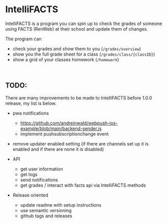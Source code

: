# IntelliFACTS
IntelliFACTS is a program you can spin up to check the grades of someone using FACTS (RenWeb) at their school and update them of changes.

The program can
* check your grades and show them to you (`/grades/overview`)
* show you the full grade sheet for a class (`/grades/class/{classID}`)
* show a grid of your classes homework (`/homework`)

<br />

## TODO:

There are many improvements to be made to IntelliFACTS before 1.0.0 release, my list is below.

* pwa notifications
  * https://github.com/andreinwald/webpush-ios-example/blob/main/backend-sender.js
  * implement pushsubscriptionchange event

* remove updater enabled setting (if there are channels set up it is enabled and if there are none it is disabled)

* API
  * get user information
  * get logs
  * send notifications
  * get grades / interact with facts api via IntelliFACTS methods

* Release oriented
  * update readme with setup instructions
  * use semantic versioning
  * github tags and releases